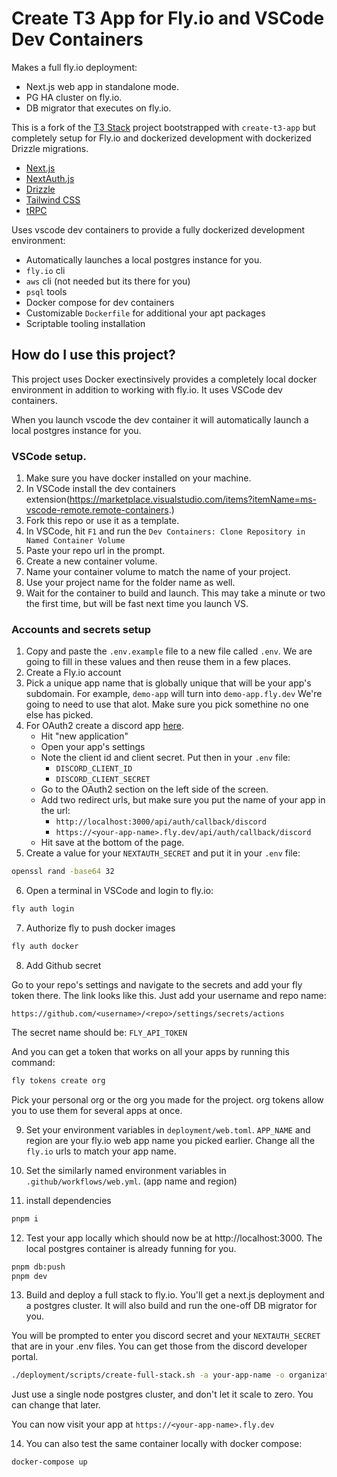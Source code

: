 # Create T3 App for Fly.io and VSCode Dev Containers

Makes a full fly.io deployment:

- Next.js web app in standalone mode.
- PG HA cluster on fly.io.
- DB migrator that executes on fly.io.

This is a fork of the [T3 Stack](https://create.t3.gg/) project bootstrapped with `create-t3-app` but completely setup for Fly.io and dockerized development with dockerized Drizzle migrations.

- [Next.js](https://nextjs.org)
- [NextAuth.js](https://next-auth.js.org)
- [Drizzle](https://orm.drizzle.team)
- [Tailwind CSS](https://tailwindcss.com)
- [tRPC](https://trpc.io)

Uses vscode dev containers to provide a fully dockerized development environment:

- Automatically launches a local postgres instance for you.
- `fly.io` cli
- `aws` cli (not needed but its there for you)
- `psql` tools
- Docker compose for dev containers
- Customizable `Dockerfile` for additional your apt packages
- Scriptable tooling installation

## How do I use this project?

This project uses Docker exectinsively provides a completely local docker environment in addition to working with fly.io. It uses VSCode dev containers.

When you launch vscode the dev container it will automatically launch a local postgres instance for you.

### VSCode setup.

1. Make sure you have docker installed on your machine.
1. In VSCode install the dev containers extension(https://marketplace.visualstudio.com/items?itemName=ms-vscode-remote.remote-containers.)
1. Fork this repo or use it as a template.
1. In VSCode, hit `F1` and run the `Dev Containers: Clone Repository in Named Container Volume`
1. Paste your repo url in the prompt.
1. Create a new container volume.
1. Name your container volume to match the name of your project.
1. Use your project name for the folder name as well.
1. Wait for the container to build and launch. This may take a minute or two the first time, but will be fast next time you launch VS.

### Accounts and secrets setup

1. Copy and paste the `.env.example` file to a new file called `.env`. We are going to fill in these values and then reuse them in a few places.
1. Create a Fly.io account
1. Pick a unique app name that is globally unique that will be your app's subdomain. For example, `demo-app` will turn into `demo-app.fly.dev` We're going to need to use that alot. Make sure you pick somethine no one else has picked.
1. For OAuth2 create a discord app [here](https://discord.com/developers/applications).
   - Hit "new application"
   - Open your app's settings
   - Note the client id and client secret. Put then in your `.env` file:
     - `DISCORD_CLIENT_ID`
     - `DISCORD_CLIENT_SECRET`
   - Go to the OAuth2 section on the left side of the screen.
   - Add two redirect urls, but make sure you put the name of your app in the url:
     - `http://localhost:3000/api/auth/callback/discord`
     - `https://<your-app-name>.fly.dev/api/auth/callback/discord`
   - Hit save at the bottom of the page.
1. Create a value for your `NEXTAUTH_SECRET` and put it in your `.env` file:

```bash
openssl rand -base64 32
```

6. Open a terminal in VSCode and login to fly.io:

```bash
fly auth login
```

7. Authorize fly to push docker images

```bash
fly auth docker
```

8. Add Github secret

Go to your repo's settings and navigate to the secrets and add your fly token there.
The link looks like this. Just add your username and repo name:

`https://github.com/<username>/<repo>/settings/secrets/actions`

The secret name should be: `FLY_API_TOKEN`

And you can get a token that works on all your apps by running this command:

```bash
fly tokens create org
```

Pick your personal org or the org you made for the project. org tokens allow you to use them for several apps at once.

9. Set your environment variables in `deployment/web.toml`. `APP_NAME` and region are your fly.io web app name you picked earlier. Change all the `fly.io` urls to match your app name.

10. Set the similarly named environment variables in `.github/workflows/web.yml`. (app name and region)

11. install dependencies

```bash
pnpm i
```

12. Test your app locally which should now be at http://localhost:3000. The local postgres container is already funning for you.

```bash
pnpm db:push
pnpm dev
```

13. Build and deploy a full stack to fly.io. You'll get a next.js deployment and a postgres cluster. It will also build and run the one-off DB migrator for you.

You will be prompted to enter you discord secret and your `NEXTAUTH_SECRET` that are in your .env files. You can get those from the discord developer portal.

```bash
./deployment/scripts/create-full-stack.sh -a your-app-name -o organization -r iad
```

Just use a single node postgres cluster, and don't let it scale to zero. You can change that later.

You can now visit your app at `https://<your-app-name>.fly.dev`

14. You can also test the same container locally with docker compose:

```bash
docker-compose up
```
